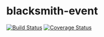 blacksmith-event
================

[![Build Status](https://travis-ci.org/xeranic/blacksmith-event.svg?branch=master)](https://travis-ci.org/xeranic/blacksmith-event) [![Coverage Status](https://img.shields.io/coveralls/xeranic/blacksmith-event.svg)](https://coveralls.io/r/xeranic/blacksmith-event?branch=master)
